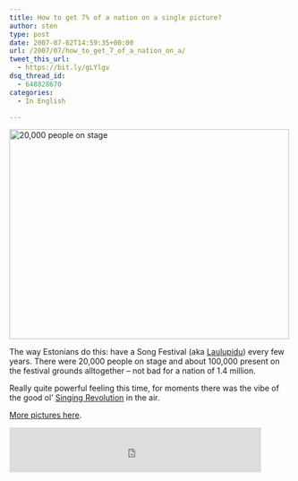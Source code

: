 ```yaml
---
title: How to get 7% of a nation on a single picture?
author: sten
type: post
date: 2007-07-02T14:59:35+00:00
url: /2007/07/how_to_get_7_of_a_nation_on_a/
tweet_this_url:
  - https://bit.ly/gLYlgv
dsq_thread_id:
  - 648828670
categories:
  - In English

---
```

[<img src="http://farm2.static.flickr.com/1148/685541489_99d1eba49d.jpg" width="500" height="375" alt="20,000 people on stage" />][1]
  
The way Estonians do this: have a Song Festival (aka [Laulupidu][2]) every few years. There were 20,000 people on stage and about 100,000 present on the festival grounds alltogether &#8211; not bad for a nation of 1.4 million.
  
Really quite powerful feeling this time, for moments there was the vibe of the good ol&#8217; [Singing Revolution][3] in the air.
  
[More pictures here][4].

<iframe src="http://www.facebook.com/plugins/like.php?href=http%3A%2F%2Fsten.tamkivi.com%2F2007%2F07%2Fhow_to_get_7_of_a_nation_on_a%2F&layout=standard&show_faces=true&width=450&action=like&colorscheme=light&height=80" scrolling="no" frameborder="0" style="border:none; overflow:hidden; width:450px; height:80px;" allowTransparency="true"></iframe>

 [1]: http://www.flickr.com/photos/seikatsu/685541489/ "Photo Sharing"
 [2]: http://www.laulupidu.ee/eng.php
 [3]: http://en.wikipedia.org/wiki/Singing_Revolution
 [4]: http://www.flickr.com/photos/seikatsu/sets/72157600601586833/